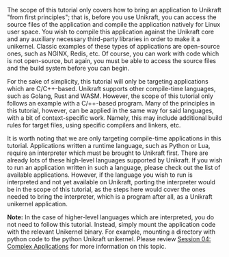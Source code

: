 The scope of this tutorial only covers how to bring an application to Unikraft "from first principles";
that is, before you use Unikraft, you can access the source files of the application and compile the application natively for Linux user space.
You wish to compile this application against the Unikraft core and any auxiliary necessary third-party libraries in order to make it a unikernel.
Classic examples of these types of applications are open-source ones, such as NGINX, Redis, etc.
Of course, you can work with code which is not open-source, but again, you must be able to access the source files and the build system before you can begin.

For the sake of simplicity, this tutorial will only be targeting applications which are C/C++-based.
Unikraft supports other compile-time languages, such as Golang, Rust and WASM.
However, the scope of this tutorial only follows an example with a C/++-based program.
Many of the principles in this tutorial, however, can be applied in the same way for said languages, with a bit of context-specific work.
Namely, this may include additional build rules for target files, using specific compilers and linkers, etc.

It is worth noting that we are only targeting compile-time applications in this tutorial.
Applications written a runtime language, such as Python or Lua, require an interpreter which must be brought to Unikraft first.
There are already lots of these high-level languages supported by Unikraft.
If you wish to run an application written in such a language, please check out the list of available applications.
However, if the language you wish to run is interpreted and not yet available on Unikraft, porting the interpreter would be in the scope of this tutorial, as the steps here would cover the ones needed to bring the interpreter, which is a program after all, as a Unikraft unikernel application.

**Note:** In the case of higher-level languages which are interpreted, you do not need to follow this tutorial.
Instead, simply mount the application code with the relevant Unikernel binary.
For example, mounting a directory with python code to the python Unikraft unikernel.
Please review [Session 04: Complex Applications](/docs/sessions/04-complex-applications/index.md) for more information on this topic.


